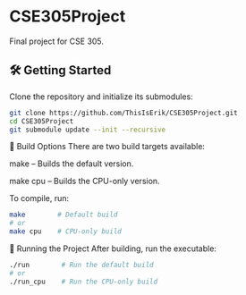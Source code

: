 # CSE305Project

Final project for CSE 305.

## 🛠️ Getting Started

Clone the repository and initialize its submodules:

```bash
git clone https://github.com/ThisIsErik/CSE305Project.git
cd CSE305Project
git submodule update --init --recursive
```

🧱 Build Options
There are two build targets available:

make – Builds the default version.

make cpu – Builds the CPU-only version.

To compile, run:
```bash
make        # Default build
# or
make cpu    # CPU-only build
```
🚀 Running the Project
After building, run the executable:
```bash
./run        # Run the default build
# or
./run_cpu    # Run the CPU-only build
```
